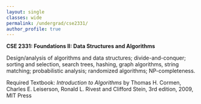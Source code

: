 ```yaml
---
layout: single
classes: wide
permalink: /undergrad/cse2331/
author_profile: true
---
```


**CSE 2331: Foundations II: Data Structures and Algorithms**

Design/analysis of algorithms and data structures; divide-and-conquer; sorting and selection, search trees, hashing, graph algorithms, string matching; probabilistic analysis; randomized algorithms; NP-completeness.

Required Textbook: *Introduction to Algorithms* by Thomas H. Cormen, Charles E. Leiserson, Ronald L. Rivest and Clifford Stein, 3rd edition, 2009, MIT Press
